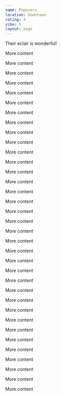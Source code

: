 ```yaml
---
name: Popovers
location: Downtown
rating: 4
vibe: 5
layout: page
---
```

Their eclair is wonderful!

More content

More content

More content

More content

More content

More content

More content

More content

More content

More content

More content

More content

More content

More content

More content

More content

More content

More content

More content

More content

More content

More content

More content

More content

More content

More content

More content

More content

More content

More content

More content

More content

More content

More content

More content

